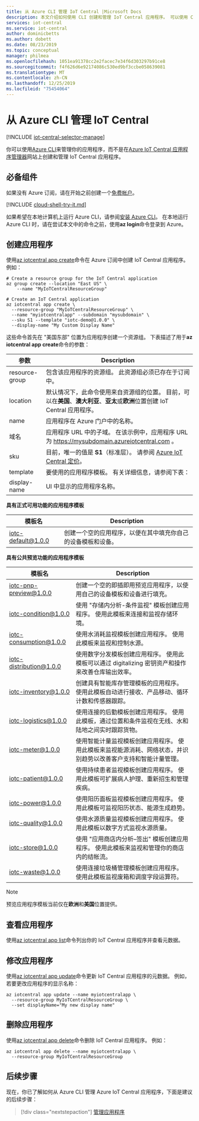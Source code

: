 ```yaml
---
title: 从 Azure CLI 管理 IoT Central |Microsoft Docs
description: 本文介绍如何使用 CLI 创建和管理 IoT Central 应用程序。 可以使用 CLI 查看、修改和删除应用程序。
services: iot-central
ms.service: iot-central
author: dominicbetts
ms.author: dobett
ms.date: 08/23/2019
ms.topic: conceptual
manager: philmea
ms.openlocfilehash: 1051ea91378cc2e2facec7e34f6d303297b91ce8
ms.sourcegitcommit: f4f626d6e92174086c530ed9bf3ccbe058639081
ms.translationtype: MT
ms.contentlocale: zh-CN
ms.lasthandoff: 12/25/2019
ms.locfileid: "75454064"
---
```

# <a name="manage-iot-central-from-azure-cli"></a>从 Azure CLI 管理 IoT Central

[!INCLUDE [iot-central-selector-manage](../../../includes/iot-central-selector-manage.md)]

你可以使用[Azure CLI](/cli/azure/)来管理你的应用程序，而不是在[Azure IoT Central 应用程序管理器](https://aka.ms/iotcentral)网站上创建和管理 IoT Central 应用程序。

## <a name="prerequisites"></a>必备组件

如果没有 Azure 订阅，请在开始之前创建一个[免费帐户](https://azure.microsoft.com/free/?WT.mc_id=A261C142F)。

[!INCLUDE [cloud-shell-try-it.md](../../../includes/cloud-shell-try-it.md)]

如果希望在本地计算机上运行 Azure CLI，请参阅[安装 Azure CLI](/cli/azure/install-azure-cli)。 在本地运行 Azure CLI 时，请在尝试本文中的命令之前，使用**az login**命令登录到 Azure。

## <a name="create-an-application"></a>创建应用程序

使用[az iotcentral app create](/cli/azure/iotcentral/app#az-iotcentral-app-create)命令在 Azure 订阅中创建 IoT Central 应用程序。 例如：

```azurecli-interactive
# Create a resource group for the IoT Central application
az group create --location "East US" \
    --name "MyIoTCentralResourceGroup"
```

```azurecli-interactive
# Create an IoT Central application
az iotcentral app create \
  --resource-group "MyIoTCentralResourceGroup" \
  --name "myiotcentralapp" --subdomain "mysubdomain" \
  --sku S1 --template "iotc-demo@1.0.0" \
  --display-name "My Custom Display Name"
```

这些命令首先在 "美国东部" 位置为应用程序创建一个资源组。 下表描述了用于**az iotcentral app create**命令的参数：

| 参数         | Description |
| ----------------- | ----------- |
| resource-group    | 包含该应用程序的资源组。 此资源组必须已存在于订阅中。 |
| location          | 默认情况下，此命令使用来自资源组的位置。 目前，可以在**美国**、**澳大利亚**、**亚太**或**欧洲**位置创建 IoT Central 应用程序。 |
| name              | 应用程序在 Azure 门户中的名称。 |
| 域名         | 应用程序 URL 中的子域。 在该示例中，应用程序 URL 为 https://mysubdomain.azureiotcentral.com 。 |
| sku               | 目前，唯一的值是 **S1**（标准层）。 请参阅 [Azure IoT Central 定价](https://azure.microsoft.com/pricing/details/iot-central/)。 |
| template          | 要使用的应用程序模板。 有关详细信息，请参阅下表： |
| display-name      | UI 中显示的应用程序名称。 |

**具有正式可用功能的应用程序模板**

| 模板名            | Description |
| ------------------------ | ----------- |
| iotc-default@1.0.0       | 创建一个空的应用程序，以便在其中填充你自己的设备模板和设备。


**具有公共预览功能的应用程序模板**

| 模板名            | Description |
| ------------------------ | ----------- |
| iotc-pnp-preview@1.0.0   | 创建一个空的即插即用预览应用程序，以使用自己的设备模板和设备进行填充。 |
| iotc-condition@1.0.0     | 使用 "存储内分析-条件监视" 模板创建应用程序。 使用此模板来连接和监视存储环境。 |
| iotc-consumption@1.0.0   | 使用水消耗监视模板创建应用程序。 使用此模板来监视和控制水源。 |
| iotc-distribution@1.0.0  | 使用数字分发模板创建应用程序。 使用此模板可以通过 digitalizing 密钥资产和操作来改善仓库输出效率。 |
| iotc-inventory@1.0.0     | 创建具有智能库存管理模板的应用程序。 使用此模板自动进行接收、产品移动、循环计数和传感器跟踪。 |
| iotc-logistics@1.0.0     | 使用连接的后勤模板创建应用程序。 使用此模板，通过位置和条件监视在无线、水和陆地之间实时跟踪货物。 |
| iotc-meter@1.0.0         | 使用智能计量监视模板创建应用程序。 使用此模板来监视能源消耗、网络状态，并识别趋势以改善客户支持和智能计量管理。  |
| iotc-patient@1.0.0       | 使用持续患者监视模板创建应用程序。 使用此模板可扩展病人护理、重新招生和管理疾病。 |
| iotc-power@1.0.0         | 使用阳历面板监视模板创建应用程序。 使用此模板可监视阳历状态、能源生成趋势。 |
| iotc-quality@1.0.0       | 使用水源质量监视模板创建应用程序。 使用此模板以数字方式监视水源质量。|
| iotc-store@1.0.0         | 使用 "应用商店内分析–签出" 模板创建应用程序。 使用此模板来监视和管理你的商店内的结帐流。 |
| iotc-waste@1.0.0         | 使用连接垃圾桶管理模板创建应用程序。 使用此模板监视废箱和调度字段运算符。 |

> [!NOTE]
> 预览应用程序模板当前仅在**欧洲**和**美国**位置提供。

## <a name="view-your-applications"></a>查看应用程序

使用[az iotcentral app list](/cli/azure/iotcentral/app#az-iotcentral-app-list)命令列出你的 IoT Central 应用程序并查看元数据。

## <a name="modify-an-application"></a>修改应用程序

使用[az iotcentral app update](/cli/azure/iotcentral/app#az-iotcentral-app-update)命令更新 IoT Central 应用程序的元数据。 例如，若要更改应用程序的显示名称：

```azurecli-interactive
az iotcentral app update --name myiotcentralapp \
  --resource-group MyIoTCentralResourceGroup \
  --set displayName="My new display name"
```

## <a name="remove-an-application"></a>删除应用程序

使用[az iotcentral app delete](/cli/azure/iotcentral/app#az-iotcentral-app-delete)命令删除 IoT Central 应用程序。 例如：

```azurecli-interactive
az iotcentral app delete --name myiotcentralapp \
  --resource-group MyIoTCentralResourceGroup
```

## <a name="next-steps"></a>后续步骤

现在，你已了解如何从 Azure CLI 管理 Azure IoT Central 应用程序，下面是建议的后续步骤：

> [!div class="nextstepaction"]
> [管理应用程序](howto-administer.md)
